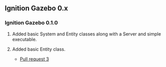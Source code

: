 ## Ignition Gazebo 0.x

### Ignition Gazebo 0.1.0

1. Added basic System and Entity classes along with a Server and simple
   executable.

1. Added basic Entity class.
    * [Pull request 3](https://bitbucket.org/ignitionrobotics/ign-gazebo/pull-request/3)

